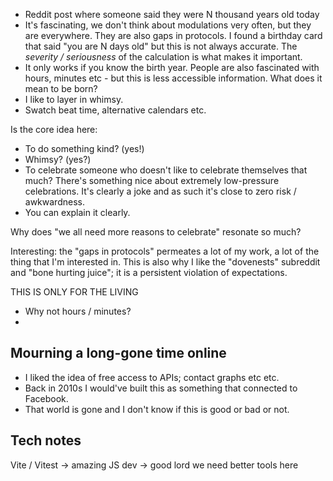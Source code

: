 - Reddit post where someone said they were N thousand years old today
- It's fascinating, we don't think about modulations very often, but they are everywhere. They are also gaps in protocols. I found a birthday card that said "you are N days old" but this is not always accurate. The _severity / seriousness_ of the calculation is what makes it important.
- It only works if you know the birth year. People are also fascinated with hours, minutes etc - but this is less accessible information. What does it mean to be born?
- I like to layer in whimsy.
- Swatch beat time, alternative calendars etc.

Is the core idea here:
- To do something kind? (yes!)
- Whimsy? (yes?)
- To celebrate someone who doesn't like to celebrate themselves that much? There's something nice about extremely low-pressure celebrations. It's clearly a joke and as such it's close to zero risk / awkwardness.
- You can explain it clearly.

Why does "we all need more reasons to celebrate" resonate so much?

Interesting: the "gaps in protocols" permeates a lot of my work, a lot of the thing that I'm interested in.
This is also why I like the "dovenests" subreddit and "bone hurting juice"; it is a persistent violation of expectations.

THIS IS ONLY FOR THE LIVING

- Why not hours / minutes?
-

## Mourning a long-gone time online
- I liked the idea of free access to APIs; contact graphs etc etc.
- Back in 2010s I would've built this as something that connected to Facebook.
- That world is gone and I don't know if this is good or bad or not.

## Tech notes
Vite / Vitest -> amazing
JS dev -> good lord we need better tools here
